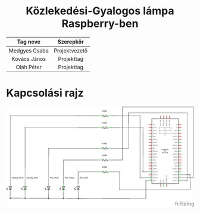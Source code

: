 <div align="center">

# Közlekedési-Gyalogos lámpa Raspberry-ben

|Tag neve|Szerepkör|
|:-:|:-:|
|Medgyes Csaba| Projektvezető|
|Kovács János| Projekttag|
|Oláh Péter| Projekttag|

</div>

# Kapcsolási rajz
![Kapcsrajz]([Fritzing]/p1_2021-22_schem.png)